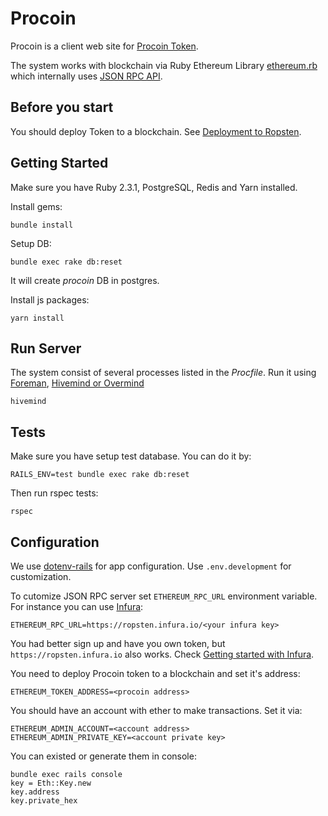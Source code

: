 # Procoin

Procoin is a client web site for [Procoin Token](https://github.com/chuvayva/procoin-token).

The system works with blockchain via Ruby Ethereum Library [ethereum.rb](https://github.com/EthWorks/ethereum.rb) which internally uses [JSON RPC API](https://github.com/ethereum/wiki/wiki/JSON-RPC).

## Before you start
You should deploy Token to a blockchain. See [Deployment to Ropsten](https://github.com/chuvayva/procoin-token#deployment-to-ropsten).

## Getting Started
Make sure you have Ruby 2.3.1, PostgreSQL, Redis and Yarn installed.

Install gems:
```
bundle install
```

Setup DB:

```
bundle exec rake db:reset
```
It will create _procoin_ DB in postgres.

Install js packages:

```
yarn install
```

## Run Server

The system consist of several processes listed in the _Procfile_. Run it using [Foreman](http://blog.daviddollar.org/2011/05/06/introducing-foreman.html), [Hivemind or Overmind](https://evilmartians.com/chronicles/introducing-overmind-and-hivemind)
```
hivemind
```

## Tests

Make sure you have setup test database. You can do it by:
```
RAILS_ENV=test bundle exec rake db:reset
```

Then run rspec tests:
```
rspec
```


## Configuration

We use [dotenv-rails](https://github.com/bkeepers/dotenv) for app configuration. Use `.env.development` for customization.

To cutomize JSON RPC server set `ETHEREUM_RPC_URL` environment variable. For instance you can use [Infura](https://infura.io):
```
ETHEREUM_RPC_URL=https://ropsten.infura.io/<your infura key>
```

You had better sign up and have you own token, but `https://ropsten.infura.io` also works. Check [Getting started with Infura](https://blog.infura.io/getting-started-with-infura-28e41844cc89).


You need to deploy Procoin token to a blockchain and set it's address:
```
ETHEREUM_TOKEN_ADDRESS=<procoin address>
```

You should have an account with ether to make transactions. Set it via:
```
ETHEREUM_ADMIN_ACCOUNT=<account address>
ETHEREUM_ADMIN_PRIVATE_KEY=<account private key>
```

You can existed or generate them in console:
```
bundle exec rails console
key = Eth::Key.new
key.address
key.private_hex
```



